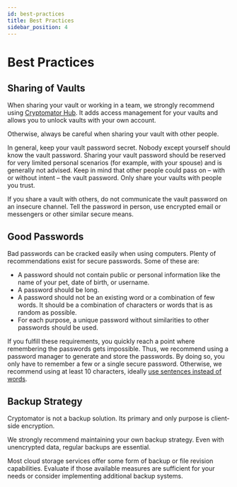 ```yaml
---
id: best-practices
title: Best Practices
sidebar_position: 4
---
```


# Best Practices

## Sharing of Vaults

When sharing your vault or working in a team, we strongly recommend using [Cryptomator Hub](https://cryptomator.org/for-teams/).
It adds access management for your vaults and allows you to unlock vaults with your own account.

Otherwise, always be careful when sharing your vault with other people.

In general, keep your vault password secret.
Nobody except yourself should know the vault password.
Sharing your vault password should be reserved for very limited personal scenarios (for example, with your spouse) and is generally not advised.
Keep in mind that other people could pass on – with or without intent – the vault password.
Only share your vaults with people you trust.

If you share a vault with others, do not communicate the vault password on an insecure channel.
Tell the password in person, use encrypted email or messengers or other similar secure means.

## Good Passwords

Bad passwords can be cracked easily when using computers.
Plenty of recommendations exist for secure passwords.
Some of these are:

* A password should not contain public or personal information like the name of your pet, date of birth, or username.
* A password should be long.
* A password should not be an existing word or a combination of few words. It should be a combination of characters or words that is as random as possible.
* For each purpose, a unique password without similarities to other passwords should be used.

If you fulfill these requirements, you quickly reach a point where remembering the passwords gets impossible.
Thus, we recommend using a password manager to generate and store the passwords.
By doing so, you only have to remember a few or a single secure password.
Otherwise, we recommend using at least 10 characters, ideally [use sentences instead of words](https://xkcd.com/936/).

## Backup Strategy

Cryptomator is not a backup solution.
Its primary and only purpose is client-side encryption.

We strongly recommend maintaining your own backup strategy.
Even with unencrypted data, regular backups are essential.

Most cloud storage services offer some form of backup or file revision capabilities.
Evaluate if those available measures are sufficient for your needs or consider implementing additional backup systems.